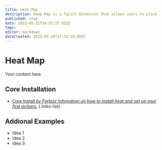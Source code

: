 ```yaml
---
title: Heat Map
description: Heap Map is a Twitch Extension that allows users to click and interact with your stream.
published: true
date: 2022-05-31T14:51:27.015Z
tags: 
editor: markdown
dateCreated: 2022-05-28T17:32:18.959Z
---
```


# Heat Map
Your content here

## Core Installation

- [Core Install  *by Farlezz* *Infomation on how to install heat and set up your first actions.*](/en/extensions/heat-map/heat-map-core)
{.links-list}

## Addional Examples

- Idea 1
- Idea 2
- Idea 3